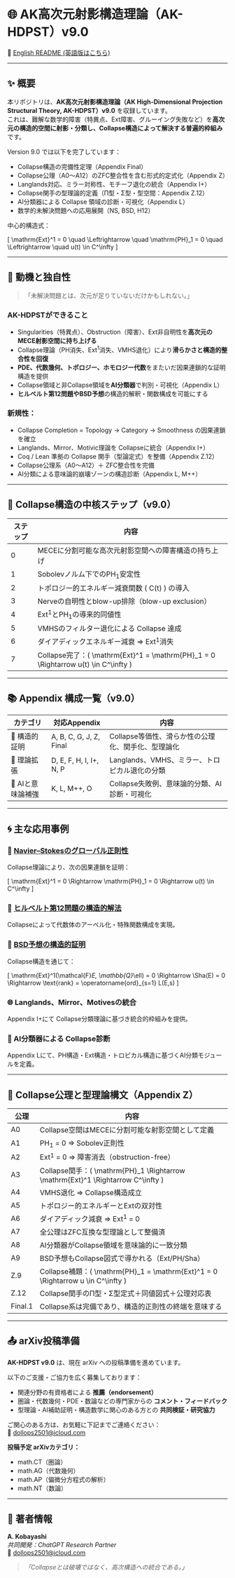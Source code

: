 # 🌐 AK高次元射影構造理論（AK-HDPST）v9.0

📄 [English README (英語版はこちら)](README.md)

---

## ✨ 概要

本リポジトリは、**AK高次元射影構造理論（AK High-Dimensional Projection Structural Theory, AK-HDPST）v9.0** を収録しています。  
これは、難解な数学的障害（特異点、Ext障害、グルーイング失敗など）を**高次元の構造的空間に射影・分類し、Collapse構造によって解決する普遍的枠組み**です。

Version 9.0 では以下を完了しています：

- Collapse構造の完備性定理（Appendix Final）
- Collapse公理（A0〜A12）のZFC整合性を含む形式的定式化（Appendix Z）
- Langlands対応、ミラー対称性、モチーフ退化の統合（Appendix I+）
- Collapse関手の型理論的定義（Π型・Σ型・型空間：Appendix Z.12）
- AI分類器による Collapse 領域の診断・可視化（Appendix L）
- 数学的未解決問題への応用展開（NS, BSD, H12）

中心的構造式：

\[
\mathrm{Ext}^1 = 0 \quad \Leftrightarrow \quad \mathrm{PH}_1 = 0 \quad \Leftrightarrow \quad u(t) \in C^\infty
\]

---

## 🎯 動機と独自性

> 「未解決問題とは、次元が足りていないだけかもしれない。」

### AK-HDPSTができること

- Singularities（特異点）、Obstruction（障害）、Ext非自明性を**高次元のMECE射影空間に持ち上げる**
- Collapse理論（PH消失、Ext$^1$消失、VMHS退化）により**滑らかさと構造的整合性を回復**
- **PDE、代数幾何、トポロジー、ホモロジー代数**をまたいだ因果連鎖的な証明構造を提供
- Collapse領域と非Collapse領域を**AI分類器**で判別・可視化（Appendix L）
- **ヒルベルト第12問題やBSD予想**の構造的解釈・関数構成を可能にする

### 新規性：

- Collapse Completion = Topology → Category → Smoothness の因果連鎖を確立
- Langlands、Mirror、Motivic理論を Collapseに統合（Appendix I+）
- Coq / Lean 準拠の Collapse 関手（型論定式）を整備（Appendix Z.12）
- Collapse公理系（A0〜A12）＋ ZFC整合性を完備
- AI分類による意味論的崩壊ゾーンの構造診断（Appendix L, M++）

---

## 🧠 Collapse構造の中核ステップ（v9.0）

| ステップ | 内容 |
|----------|------|
| 0 | MECEに分割可能な高次元射影空間への障害構造の持ち上げ |
| 1 | Sobolevノルム下でのPH$_1$安定性 |
| 2 | トポロジー的エネルギー減衰関数 \( C(t) \) の導入 |
| 3 | Nerveの自明性とblow-up排除（blow-up exclusion） |
| 4 | Ext$^1$とPH$_1$の導来的同値性 |
| 5 | VMHSのフィルター退化による Collapse 達成 |
| 6 | ダイアディックエネルギー減衰 ⇒ Ext$^1$消失 |
| 7 | Collapse完了：\( \mathrm{Ext}^1 = \mathrm{PH}_1 = 0 \Rightarrow u(t) \in C^\infty \)

---

## 📚 Appendix 構成一覧（v9.0）

| カテゴリ | 対応Appendix | 内容 |
|----------|--------------|------|
| 🔺 構造的証明 | A, B, C, G, J, Z, Final | Collapse等価性、滑らか性の公理化、関手化、型理論化 |
| 🔧 理論拡張 | D, E, F, H, I, I+, N, P | Langlands、VMHS、ミラー、トロピカル退化の分類 |
| 🌿 AIと意味論補強 | K, L, M++, O | Collapse失敗例、意味論的分類、AI診断・可視化 |

---

## 🌀 主な応用事例

### 🔵 [Navier–Stokesのグローバル正則性](https://github.com/Kobayashi2501/navier-stokes-global-regularity)

Collapse理論により、次の因果連鎖を証明：

\[
\mathrm{Ext}^1 = 0 \Rightarrow \mathrm{PH}_1 = 0 \Rightarrow u(t) \in C^\infty
\]

### 🔹 [ヒルベルト第12問題の構造的解法](https://github.com/Kobayashi2501/Structural-Proof-of-Hilbert-s-12th-Problem-via-Categorical-Degeneration-in-AK-HDPST)

Collapseによって代数体のアーベル化・特殊関数構成を実現。

### 💎 [BSD予想の構造的証明](https://github.com/Kobayashi2501/Structural-Proof-of-the-BSD-Conjecture-via-AK-Theory)

Collapse構造を通じて：

\[
\mathrm{Ext}^1(\mathcal{F}_E, \mathbb{Q}_\ell) = 0 \Rightarrow \Sha(E) = 0 \Rightarrow \text{rank} = \operatorname{ord}_{s=1} L(E,s)
\]

### 🌐 Langlands、Mirror、Motivesの統合

Appendix I+にて Collapse分類理論に基づき統合的枠組みを提供。

### 🤖 AI分類器による Collapse診断

Appendix Lにて、PH構造・Ext構造・トロピカル構造に基づくAI分類モジュールを定義。

---

## 📄 Collapse公理と型理論構文（Appendix Z）

| 公理 | 内容 |
|------|------|
| A0 | Collapse空間はMECEに分割可能な射影空間として定義 |
| A1 | PH$_1$ = 0 ⇒ Sobolev正則性 |
| A2 | Ext$^1$ = 0 ⇒ 障害消去（obstruction-free） |
| A3 | Collapse関手：\( \mathrm{PH}_1 \Rightarrow \mathrm{Ext}^1 \Rightarrow C^\infty \) |
| A4 | VMHS退化 ⇒ Collapse構造成立 |
| A5 | トポロジー的エネルギーとExtの双対性 |
| A6 | ダイアディック減衰 ⇒ Ext$^1$ = 0 |
| A7 | 全公理はZFC互換な型理論として整備済 |
| A8 | AI分類器がCollapse領域を意味論的に一致分類 |
| A9 | BSD予想もCollapse図式で導かれる（Ext/PH/Sha） |
| Z.9 | Collapse補題：\( \mathrm{PH}_1 = \mathrm{Ext}^1 = 0 \Rightarrow u \in C^\infty \) |
| Z.12 | Collapse関手のΠ型・Σ型定式＋同値図式＋公理対応表 |
| Final.1 | Collapse系は完備であり、構造的正則性の終端を意味する |

---

## 📤 arXiv投稿準備

**AK-HDPST v9.0** は、現在 arXiv への投稿準備を進めています。

以下のご支援・ご協力を広く募集しております：

- 関連分野の有資格者による **推薦（endorsement）**
- 圏論・代数幾何・PDE・数論などの専門家からの **コメント・フィードバック**
- 型理論・AI補助証明・構造数学に関心のある方との **共同検証・研究協力**

ご関心のある方は、お気軽に下記までご連絡ください：  
📧 dollops2501@icloud.com

**投稿予定 arXivカテゴリ：**
- math.CT（圏論）  
- math.AG（代数幾何）  
- math.AP（偏微分方程式の解析）  
- math.NT（数論）

---

## 📩 著者情報

**A. Kobayashi**  
_共同開発：ChatGPT Research Partner_  
📧 dollops2501@icloud.com

> *「Collapseとは破壊ではなく、高次構造への統合である。」*
